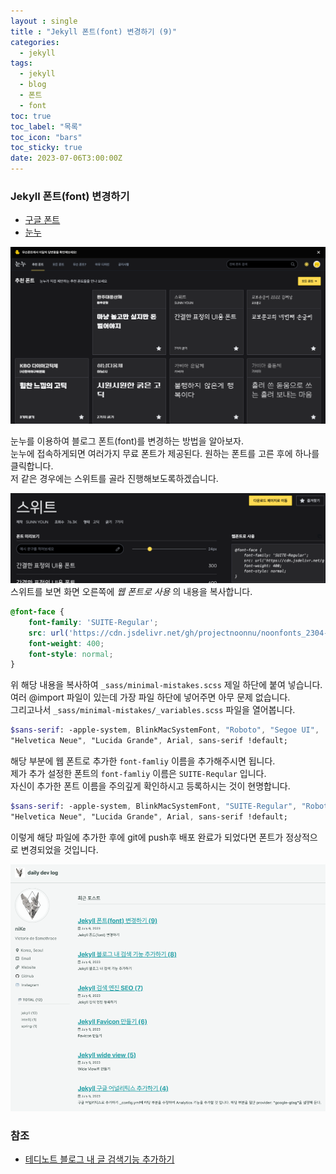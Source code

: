 ```yaml
---
layout : single
title : "Jekyll 폰트(font) 변경하기 (9)"
categories:
  - jekyll
tags:
  - jekyll
  - blog
  - 폰트
  - font
toc: true
toc_label: "목록"
toc_icon: "bars"
toc_sticky: true
date: 2023-07-06T3:00:00Z
---
```


### Jekyll 폰트(font) 변경하기

- [구글 폰트](https://fonts.google.com/)
- [눈누](https://noonnu.cc/)

![img.png](/assets/images/2307/10-1.png)   
   
눈누를 이용하여 블로그 폰트(font)를 변경하는 방법을 알아보자.   
눈누에 접속하게되면 여러가지 무료 폰트가 제공된다. 원하는 폰트를 고른 후에 하나를 클릭합니다.   
저 같은 경우에는 스위트를 골라 진행해보도록하겠습니다.   

![img_1.png](/assets/images/2307/10-2.png)
스위트를 보면 화면 오른쪽에 *웹 폰트로 사용* 의 내용을 복사합니다.
```scss
@font-face {
    font-family: 'SUITE-Regular';
    src: url('https://cdn.jsdelivr.net/gh/projectnoonnu/noonfonts_2304-2@1.0/SUITE-Regular.woff2') format('woff2');
    font-weight: 400;
    font-style: normal;
}
```
위 해당 내용을 복사하여 `_sass/minimal-mistakes.scss` 제일 하단에 붙여 넣습니다.   
여러 @import 파일이 있는데 가장 파일 하단에 넣어주면 아무 문제 없습니다.    
그리고나서 `_sass/minimal-mistakes/_variables.scss` 파일을 열어봅니다.   
```sass
$sans-serif: -apple-system, BlinkMacSystemFont, "Roboto", "Segoe UI",
"Helvetica Neue", "Lucida Grande", Arial, sans-serif !default;
```

해당 부분에 웹 폰트로 추가한 `font-famliy` 이름을 추가해주시면 됩니다.   
제가 추가 설정한 폰트의 `font-famliy` 이름은 `SUITE-Reqular` 입니다.    
자신이 추가한 폰트 이름을 주의깊게 확인하시고 등록하시는 것이 현명합니다.   


```sass
$sans-serif: -apple-system, BlinkMacSystemFont, "SUITE-Regular", "Roboto", "Segoe UI",
"Helvetica Neue", "Lucida Grande", Arial, sans-serif !default;
```

이렇게 해당 파일에 추가한 후에 git에 push후 배포 완료가 되었다면 폰트가 정상적으로 변경되었을 것입니다.

![img.png](/assets/images/2307/10-3.png)


### 참조 
- [테디노트 블로그 내 글 검색기능 추가하기](https://www.youtube.com/watch?v=AONVKTeeaWY&ab_channel=%ED%85%8C%EB%94%94%EB%85%B8%ED%8A%B8TeddyNote)